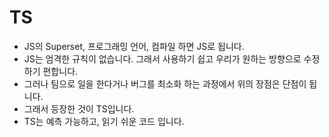 # TS

- JS의 Superset, 프로그래밍 언어, 컴파일 하면 JS로 됩니다.
- JS는 엄격한 규칙이 없습니다. 그래서 사용하기 쉽고 우리가 원하는 방향으로 수정하기 편합니다.
- 그러나 팀으로 일을 한다거나 버그를 최소화 하는 과정에서 위의 장점은 단점이 됩니다.
- 그래서 등장한 것이 TS입니다.
- TS는 예측 가능하고, 읽기 쉬운 코드 입니다.
